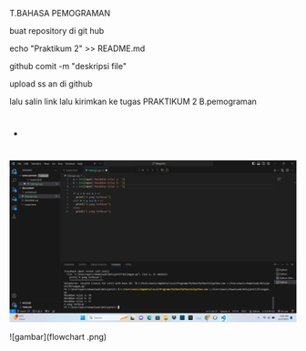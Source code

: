 T.BAHASA PEMOGRAMAN

buat repository di git hub

echo "Praktikum 2" >> README.md

github comit -m "deskripsi file"

upload ss an di github

lalu salin link lalu kirimkan ke tugas PRAKTIKUM 2 B.pemograman

+ <h1></h1>

![gambar](tigabuahbilangan.png)

![gambar](flowchart .png)
